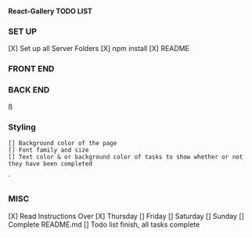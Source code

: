 #### React-Gallery TODO LIST

### SET UP
[X] Set up all Server Folders
    [X]  npm install
    [X]  README

### FRONT END


### BACK END

ß
### Styling
    [] Background color of the page
    [] Font family and size
    [] Text color & or background color of tasks to show whether or not they have been completed
`

### MISC
[X] Read Instructions Over
    [X] Thursday
    [] Friday
    [] Saturday
    [] Sunday
[] Complete README.md
[] Todo list finish, all tasks complete